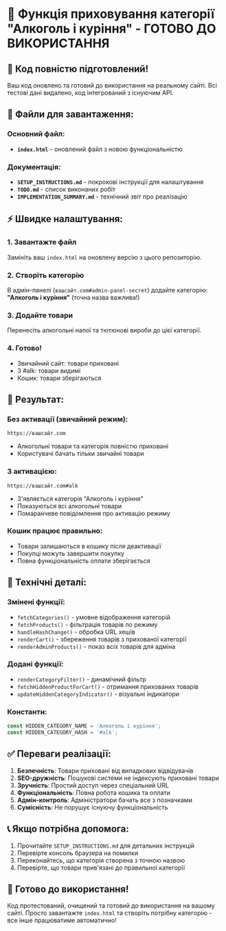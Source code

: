 # 🍺 Функція приховування категорії "Алкоголь і куріння" - ГОТОВО ДО ВИКОРИСТАННЯ

## 🚀 Код повністю підготовлений!

Ваш код оновлено та готовий до використання на реальному сайті. Всі тестові дані видалено, код інтегрований з існуючим API.

## 📁 Файли для завантаження:

### Основний файл:
- **`index.html`** - оновлений файл з новою функціональністю

### Документація:
- **`SETUP_INSTRUCTIONS.md`** - покрокові інструкції для налаштування
- **`TODO.md`** - список виконаних робіт
- **`IMPLEMENTATION_SUMMARY.md`** - технічний звіт про реалізацію

## ⚡ Швидке налаштування:

### 1. Завантажте файл
Замініть ваш `index.html` на оновлену версію з цього репозиторію.

### 2. Створіть категорію
В адмін-панелі (`вашсайт.com#admin-panel-secret`) додайте категорію:
**"Алкоголь і куріння"** (точна назва важлива!)

### 3. Додайте товари
Перенесіть алкогольні напої та тютюнові вироби до цієї категорії.

### 4. Готово! 
- Звичайний сайт: товари приховані
- З #alk: товари видимі
- Кошик: товари зберігаються

## 🎯 Результат:

### Без активації (звичайний режим):
```
https://вашсайт.com
```
- Алкогольні товари та категорія повністю приховані
- Користувачі бачать тільки звичайні товари

### З активацією:
```  
https://вашсайт.com#alk
```
- З'являється категорія "Алкоголь і куріння"
- Показуються всі алкогольні товари
- Помаранчеве повідомлення про активацію режиму

### Кошик працює правильно:
- Товари залишаються в кошику після деактивації
- Покупці можуть завершити покупку
- Повна функціональність оплати зберігається

## 🔧 Технічні деталі:

### Змінені функції:
- `fetchCategories()` - умовне відображення категорій
- `fetchProducts()` - фільтрація товарів по режиму
- `handleHashChange()` - обробка URL хешів
- `renderCart()` - збереження товарів з прихованої категорії
- `renderAdminProducts()` - показ всіх товарів для адміна

### Додані функції:
- `renderCategoryFilter()` - динамічний фільтр
- `fetchHiddenProductForCart()` - отримання прихованих товарів
- `updateHiddenCategoryIndicator()` - візуальні індикатори

### Константи:
```javascript
const HIDDEN_CATEGORY_NAME = 'Алкоголь і куріння';
const HIDDEN_CATEGORY_HASH = '#alk';
```

## ✅ Переваги реалізації:

1. **Безпечність**: Товари приховані від випадкових відвідувачів
2. **SEO-дружність**: Пошукові системи не індексують приховані товари  
3. **Зручність**: Простий доступ через спеціальний URL
4. **Функціональність**: Повна робота кошика та оплати
5. **Адмін-контроль**: Адміністратори бачать все з позначками
6. **Сумісність**: Не порушує існуючу функціональність

## 📞 Якщо потрібна допомога:

1. Прочитайте `SETUP_INSTRUCTIONS.md` для детальних інструкцій
2. Перевірте консоль браузера на помилки
3. Переконайтесь, що категорія створена з точною назвою
4. Перевірте, що товари прив'язані до правильної категорії

## 🎉 Готово до використання!

Код протестований, очищений та готовий до використання на вашому сайті. Просто завантажте `index.html` та створіть потрібну категорію - все інше працюватиме автоматично!
